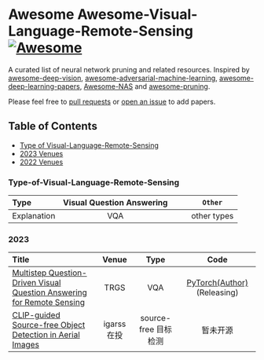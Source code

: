 # Awesome Awesome-Visual-Language-Remote-Sensing [![Awesome](https://awesome.re/badge.svg)](https://awesome.re)

A curated list of neural network pruning and related resources. Inspired by [awesome-deep-vision](https://github.com/kjw0612/awesome-deep-vision), [awesome-adversarial-machine-learning](https://github.com/yenchenlin/awesome-adversarial-machine-learning), [awesome-deep-learning-papers](https://github.com/terryum/awesome-deep-learning-papers), [Awesome-NAS](https://github.com/D-X-Y/Awesome-NAS) and [awesome-pruning](https://github.com/he-y/Awesome-Pruning).

Please feel free to [pull requests](https://github.com/icey-zhang/Awesome-Visual-Language-Remote-Sensing/pulls) or [open an issue](https://github.com/icey-zhang/Awesome-Visual-Language-Remote-Sensing/issues) to add papers.

## Table of Contents

- [Type of Visual-Language-Remote-Sensing](#Type-of-Visual-Language-Remote-Sensing)
- [2023 Venues](#2023)
- [2022 Venues](#2022)

### Type-of-Visual-Language-Remote-Sensing

| Type        | Visual Question Answering |                  |               | `Other`     |
|:----------- |:--------------:|:--------------:|:----------------:|:-----------:|
| Explanation |          VQA   |                |                  | other types |

### 2023
| Title                                                                                                                            | Venue | Type    | Code |
|:-------------------------------------------------------------------------------------------------------------------------------- |:-----:|:-------:|:----:|
| [Multistep Question-Driven Visual Question Answering for Remote Sensing](https://ieeexplore.ieee.org/document/10242124)          | TRGS  |   VQA   | [PyTorch(Author)](https://github.com/MeimeiZhang-data/MQVQA)(Releasing) |
| [CLIP-guided Source-free Object Detection in Aerial Images](https://arxiv.org/abs/2401.05168) |igarss在投| source-free 目标检测|暂未开源|
